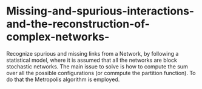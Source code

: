 # Missing-and-spurious-interactions-and-the-reconstruction-of-complex-networks-
Recognize spurious and missing links from a Network, by following a statistical model, where it is assumed that all the networks are block stochastic networks. The main issue to solve is how to compute the sum over all the possible configurations (or commpute the partition function). To do that the Metropolis algorithm is employed.
